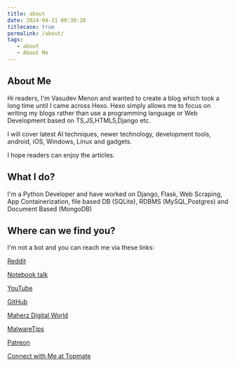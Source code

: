 ```yaml
---
title: about
date: 2024-04-21 00:30:28
titlecase: true
permalink: /about/
tags:
   - about
   - About Me
---
```

## About Me

Hi readers, I\'m Vasudev Menon and wanted to create a blog which took a long time until I came across Hexo.
Hexo simply allows me to focus on writing my blogs rather than use a programming language or Web Development based on TS,JS,HTML5,Django etc.

I will cover latest AI techniques, newer technology, development tools, android, iOS, Windows, Linux and gadgets.

I hope readers can enjoy the articles.

## What I do?

I\'m a Python Developer and have worked on Django, Flask, Web Scraping, App Containerization, file based DB (SQLite), RDBMS (MySQL,Postgres) and Document Based (MongoDB)

## Where can we find you?

I\'m not a bot and you can reach me via these links:

[Reddit][def]

[Notebook talk][def2]

[YouTube][def3]

[GitHub][def4]

[Maherz Digital World][def5]

[MalwareTips][def6]

[Patreon][def7]

[Connect with Me at Topmate][def8]

[def]: https://old.reddit.com/user/Vasudev1/
[def2]: https://notebooktalk.net/profile/188-vasudev/
[def3]: https://www.youtube.com/@vasudevmenon2496
[def4]: https://github.com/vasudev-gm/
[def5]: https://www.nomaher.com/forum/index.php?action=profile;u=62616
[def6]: https://malwaretips.com/members/vasudev.30411/
[def7]: https://patreon.com/VasudevMenon?utm_medium=unknown&utm_source=join_link&utm_campaign=creatorshare_creator&utm_content=copyLink
[def8]: https://topmate.io/embed/profile/vasudev_menon?theme=D5534D
